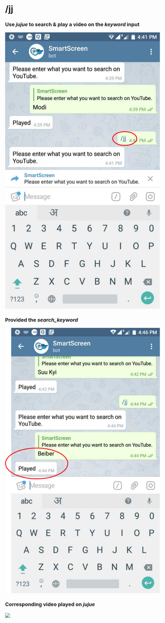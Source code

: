 # /jj


### Use _jujue_ to search & play a video on the _keyword_ input


![](assets/jj.png)



### Provided the _search_keyword_


![](assets/jj_key.png)



### Corresponding video played on _jujue_


<img src="assets/jj_play.png" align="center">
